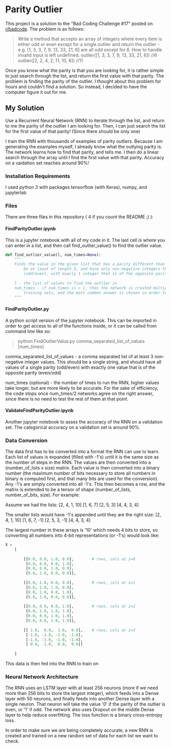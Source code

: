 # Parity Outlier

This project is a solution to the "Bad Coding Challenge #17" posted on [r/badcode](https://www.reddit.com/r/badcode/). The problem is as follows:

> Write a method that accepts an array of integers where every item is either odd or even except for a single outlier and return the outlier - e.g. [1, 3, 3, 7, 9, 13, 33, 21, 6] are all odd except for 6. How to handle invalid input is left undefined.
> outlier([1, 3, 3, 7, 9, 13, 33, 21, 6]) //6
> outlier([2, 2, 4, 2, 11, 10, 6]) //11

Once you know what the parity is that you are looking for, it is rather simple to just search through the list, and return the first value with that parity. The problem is finding the parity of the outlier. I thought about this problem for hours and couldn't find a solution. So instead, I decided to have the computer figure it out for me.

## My Solution

Use a Recurrent Neural Network (RNN) to iterate through the list, and return to me the parity of the outlier I am looking for. Then, I can just search the list for the first value of that parity! (Since there should be only one)

I train the RNN with thousands of examples of parity outliers. Because I am generating the examples myself, I already know what the outlying parity is. The network learns how to find that parity, and tells me. I then do a linear search through the array until I find the first value with that parity. Accuracy on a vaidation set reaches around 90%!

### Installation Requirements

I used python 3 with packages tensorflow (with Keras), numpy, and jupyterlab

### Files

There are three files in this repository ( 4 if you count the README ;) ):

#### FindParityOutlier.ipynb

This is a jupyter notebook with all of my code in it. The last cell is where you can enter in a list, and then call find_outlier_value() to find the outlier value.

```python
def find_outlier_value(l, num_times=None):
    """
    Finds the value in the given list that has a parity different than the rest. The list should
        be at least of length 3, and have only non-negative integers that are all of one parity
        (odd/even), with exacly 1 integer that is of the opposite parity (even/odd)
    
    l - the list of values to find the outlier in
    num_times - if num_times is > 1, then the network is created multiple times with different
        training sets, and the most common answer is chosen in order to increase accuracy
    """
```

#### FindParityOutlier.py

A python script version of the jupyter notebook. This can be imported in order to get access to all of the functions inside, or it can be called from command line like so:

> python FindOutlierValue.py comma_separated_list_of_values [num_times]

comma_separated_list_of_values - a comma separated list of at least 3 non-negative integer values. This should be a single string, and should have all values of a single parity (odd/even) with exactly one value that is of the opposite parity (even/odd)

num_times (optional) - the number of times to run the RNN, higher values take longer, but are more likely to be accurate. For the sake of efficiency, the code stops once num_times/2 networks agree on the right answer, since there is no need to test the rest of them at that point.

#### ValidateFindParityOutlier.ipynb

Another jupyter notebook to asses the accuracy of the RNN on a validation set. The categorical accuracy on a validation set is around 90%.

### Data Conversion

The data first has to be converted into a format the RNN can use to learn. Each list of values is expanded (filled with -1's) until it is the same size as the number of steps in the RNN. The values are then converted
into a (number_of_lists x size) matrix. Each value is then converted into a binary number (the maximum number of bits necessary to store all numbers in binary is computed first, and that many bits are used for the conversion). Any -1's are simply converted into all -1's. This then becomes a row, and the matrix is extended to be a tensor of shape (number_of_lists, number_of_bits, size). For example:

Assume we had the lists:
    [2, 4, 1, 10]
    [1, 6, 7]
    [2, 5, 3]
    [4, 4, 3, 4]

The smaller lists would have -1's appended until they are the right size:
    [2, 4, 1, 10]
    [1, 6, 7, -1]
    [2, 5, 3, -1]
    [4, 4, 3,  4]

The largest number in these arrays is '10' which needs 4 bits to store, so converting all numbers into 4-bit representations (or -1's) would look like:

``` python
X = 
    [
    
        [[0.0, 0.0, 1.0, 0.0],        # rows, cols at z=0
         [0.0, 0.0, 0.0, 1.0],
         [0.0, 0.0, 1.0, 0.0],
         [0.0, 1.0, 0.0, 0.0]],
         
        [[0.0, 1.0, 0.0, 0.0],        # rows, cols at z=1
         [0.0, 1.0, 1.0, 0.0],
         [0.0, 1.0, 0.0, 1.0],
         [0.0, 1.0, 0.0, 0.0]],
         
        [[0.0, 0.0, 0.0, 1.0],        # rows, cols at z=2
         [0.0, 1.0, 1.0, 1.0],
         [0.0, 0.0, 1.0, 1.0],
         [0.0, 0.0, 1.0, 1.0]],
         
        [[ 1.0,  0.0,  1.0,  0.0],    # rows, cols at z=3
         [-1.0, -1.0, -1.0, -1.0],
         [-1.0, -1.0, -1.0, -1.0],
         [ 0.0,  1.0,  0.0,  0.0]]
         
    ]
```

This data is then fed into the RNN to train on

### Neural Network Architecture

The RNN uses an LSTM layer with at least 256 neurons (more if we need more than 256 bits to store the largest integer), which feeds into a Dense layer with 50 neurons, and finally feeds into another Dense layer with a single neuron. That neuron will take the value '0' if the parity of the outlier is even, or '1' if odd. The network also uses Dropout on the middle Dense layer to help reduce overfitting. The loss function is a binary cross-entropy loss.

In order to make sure we are being completely accurate, a new RNN is created and trained on a new random set of data for each list we want to check.